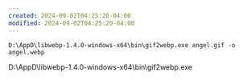 ```yaml
---
created: 2024-09-02T04:25:20-04:00
modified: 2024-09-02T04:25:20-04:00
---
```


`D:\AppD\libwebp-1.4.0-windows-x64\bin\gif2webp.exe angel.gif -o angel.webp`

D:\AppD\libwebp-1.4.0-windows-x64\bin\gif2webp.exe
